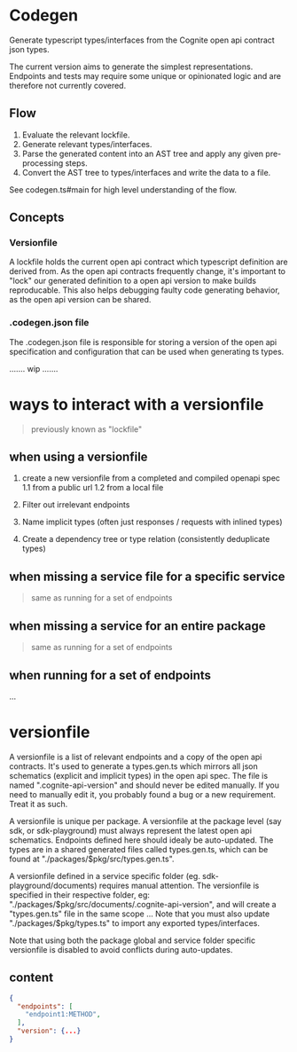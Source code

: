 # Codegen

Generate typescript types/interfaces from the Cognite open api contract json types. 

The current version aims to generate the simplest representations. Endpoints and tests may require some unique or opinionated logic and are therefore not currently covered.

## Flow

 1. Evaluate the relevant lockfile.
 2. Generate relevant types/interfaces.
 3. Parse the generated content into an AST tree and apply any given pre-processing steps.
 4. Convert the AST tree to types/interfaces and write the data to a file.

See codegen.ts#main for high level understanding of the flow.

## Concepts

### Versionfile
A lockfile holds the current open api contract which typescript definition are derived from. As the open api contracts frequently change, it's important to "lock" our generated definition to a open api version to make builds reproducable. This also helps debugging faulty code generating behavior, as the open api version can be shared.

### .codegen.json file
The .codegen.json file is responsible for storing a version of the open api specification and configuration that can be used when generating ts types.



.......
wip
.......

# ways to interact with a versionfile

> previously known as "lockfile"

## when using a versionfile

1. create a new versionfile from a completed and compiled openapi spec
1.1 from a public url
1.2 from a local file

2. Filter out irrelevant endpoints

3. Name implicit types (often just responses / requests with inlined types)

4. Create a dependency tree or type relation (consistently deduplicate types)


## when missing a service file for a specific service

> same as running for a set of endpoints


## when missing a service for an entire package

> same as running for a set of endpoints


## when running for a set of endpoints
...


# versionfile
A versionfile is a list of relevant endpoints and a copy of the open api contracts. It's used to generate a types.gen.ts which
mirrors all json schematics (explicit and implicit types) in the open api spec. The file is named ".cognite-api-version" and should
never be edited manually. If you need to manually edit it, you probably found a bug or a new requirement. Treat it as such.

A versionfile is unique per package. A versionfile at the package level (say sdk, or sdk-playground) must always represent the latest
open api schematics. Endpoints defined here should idealy be auto-updated. The types are in a shared generated files called
types.gen.ts, which can be found at "./packages/$pkg/src/types.gen.ts".

A versionfile defined in a service specific folder (eg. sdk-playground/documents) requires manual attention. The versionfile is
specified in their respective folder, eg: "./packages/$pkg/src/documents/.cognite-api-version", and will create
a "types.gen.ts" file in the same scope ... Note that you must
also update "./packages/$pkg/types.ts" to import any exported types/interfaces.


Note that using both the package global and service folder specific versionfile is disabled to avoid conflicts during auto-updates.


## content

```json
{
  "endpoints": [
    "endpoint1:METHOD",
  ],
  "version": {...}
}
```